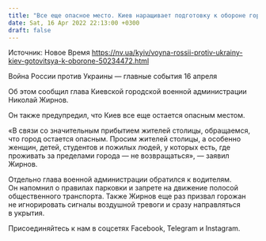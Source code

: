 ```yaml
---
title: "Все еще опасное место. Киев наращивает подготовку к обороне города — глава военной администрации"
date: Sat, 16 Apr 2022 22:13:00 +0300
draft: false
---
```

Источник: Новое Время https://nv.ua/kyiv/voyna-rossii-protiv-ukrainy-kiev-gotovitsya-k-oborone-50234472.html


Война России против Украины — главные события 16 апреля

 Об этом сообщил глава Киевской городской военной администрации Николай Жирнов.

Он также предупредил, что Киев все еще остается опасным местом.

«В связи со значительным прибытием жителей столицы, обращаемся, что город остается опасным. Просим жителей столицы, а особенно женщин, детей, студентов и пожилых людей, у которых есть, где проживать за пределами города — не возвращаться», — заявил Жирнов.

Отдельно глава военной администрации обратился к водителям. Он напомнил о правилах парковки и запрете на движение полосой общественного транспорта. Также Жирнов еще раз призвал горожан не игнорировать сигналы воздушной тревоги и сразу направляться в укрытия.

Присоединяйтесь к нам в соцсетях Facebook, Telegram и Instagram.

